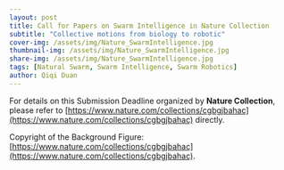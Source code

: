 ```yaml
---
layout: post
title: Call for Papers on Swarm Intelligence in Nature Collection
subtitle: "Collective motions from biology to robotic"
cover-img: /assets/img/Nature_SwarmIntelligence.jpg
thumbnail-img: /assets/img/Nature_SwarmIntelligence.jpg
share-img: /assets/img/Nature_SwarmIntelligence.jpg
tags: [Natural Swarm, Swarm Intelligence, Swarm Robotics]
author: Qiqi Duan
---
```


For details on this Submission Deadline organized by **Nature Collection**,
please refer to [https://www.nature.com/collections/cgbgjbahac](https://www.nature.com/collections/cgbgjbahac) directly.



Copyright of the Background Figure: [https://www.nature.com/collections/cgbgjbahac](https://www.nature.com/collections/cgbgjbahac).
